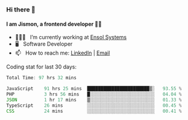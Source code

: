 ### Hi there 👋

#### I am Jismon, a frontend developer 👦🏻

- 🧑🏻‍💻   &nbsp; I’m currently working at <a href='https://www.ensolsystems.com/' target="_blank">Ensol Systems</a>
- 🖥   &nbsp; Software Developer
- 📫   &nbsp; How to reach me: <a href='https://www.linkedin.com/in/jismonthomas/'>LinkedIn</a> | <a href='mailto:hellojismonthomas@gmail.com'>Email</a>

Coding stat for last 30 days:
<!--START_SECTION:waka-->

```javascript
Total Time: 97 hrs 32 mins

JavaScript    91 hrs 25 mins  ███████████████████████▒░   93.55 %
PHP           3 hrs 56 mins   █░░░░░░░░░░░░░░░░░░░░░░░░   04.04 %
JSON          1 hr 17 mins    ▒░░░░░░░░░░░░░░░░░░░░░░░░   01.33 %
TypeScript    26 mins         ░░░░░░░░░░░░░░░░░░░░░░░░░   00.45 %
CSS           24 mins         ░░░░░░░░░░░░░░░░░░░░░░░░░   00.41 %
```

<!--END_SECTION:waka-->

<!--
**jismonthomas/jismonthomas** is a ✨ _special_ ✨ repository because its `README.md` (this file) appears on your GitHub profile.

Here are some ideas to get you started:

- 🔭 I’m currently working on ...
- 🌱 I’m currently learning ...
- 👯 I’m looking to collaborate on ...
- 🤔 I’m looking for help with ...
- 💬 Ask me about ...
- 📫 How to reach me: ...
- 😄 Pronouns: ...
- ⚡ Fun fact: ...
-->
